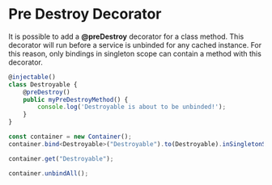 # Pre Destroy Decorator

It is possible to add a **@preDestroy** decorator for a class method. This decorator will run before a service is unbinded for any cached instance. For this reason, only bindings in singleton scope can contain a method with this decorator.

```ts
@injectable()
class Destroyable {
    @preDestroy()
    public myPreDestroyMethod() {
        console.log('Destroyable is about to be unbinded!');
    }
}

const container = new Container();
container.bind<Destroyable>("Destroyable").to(Destroyable).inSingletonScope();

container.get("Destroyable");

container.unbindAll();
```

